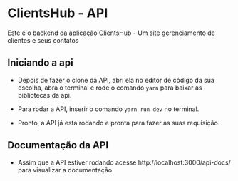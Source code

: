 # ClientsHub - API

Este é o backend da aplicação ClientsHub - Um site gerenciamento de clientes e seus contatos

## Iniciando a api

- Depois de fazer o clone da API, abri ela no editor de código da sua escolha, abra o terminal e rode o comando `yarn` para baixar as bibliotecas da api.

- Para rodar a API, inserir o comando `yarn run dev` no terminal.

- Pronto, a API já esta rodando e pronta para fazer as suas requisição.

## Documentação da API

- Assim que a API estiver rodando acesse http://localhost:3000/api-docs/ para visualizar a documentação.
